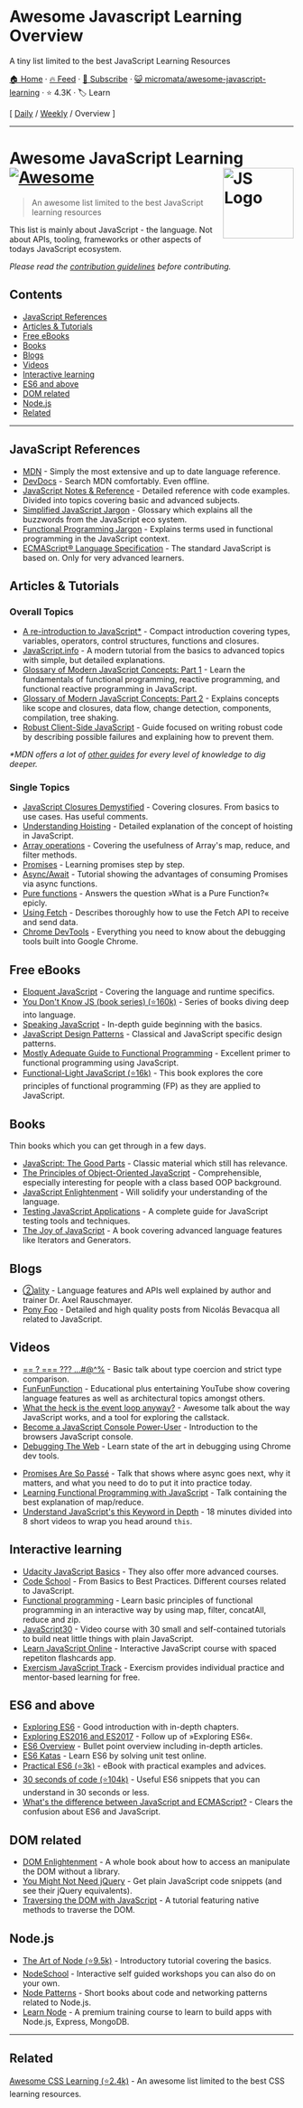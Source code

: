 # Awesome Javascript Learning Overview

A tiny list limited to the best JavaScript Learning Resources

[🏠 Home](/README.md) · [🔥 Feed](https://www.trackawesomelist.com/micromata/awesome-javascript-learning/rss.xml) · [📮 Subscribe](https://trackawesomelist.us17.list-manage.com/subscribe?u=d2f0117aa829c83a63ec63c2f&id=36a103854c) · [😺 micromata/awesome-javascript-learning](https://github.com/micromata/awesome-javascript-learning) · ⭐ 4.3K · 🏷️ Learn

[ [Daily](/content/micromata/awesome-javascript-learning/README.md) / [Weekly](/content/micromata/awesome-javascript-learning/week/README.md) / Overview ]

---

# Awesome JavaScript Learning [![Awesome](https://awesome.re/badge.svg)](https://awesome.re) <img src="https://cdn.rawgit.com/voodootikigod/logo.js/master/js.svg" width="125" align="right" alt="JS Logo">

> An awesome list limited to the best JavaScript learning resources

This list is mainly about JavaScript - the language. Not about APIs, tooling, frameworks or other aspects of todays JavaScript ecosystem.

*Please read the [contribution guidelines](https://github.com/micromata/awesome-javascript-learning/blob/master/readme.md/.github/contributing.md) before contributing.*

## Contents

*   [JavaScript References](#javascript-references)
*   [Articles & Tutorials](#articles--tutorials)
*   [Free eBooks](#free-ebooks)
*   [Books](#books)
*   [Blogs](#blogs)
*   [Videos](#videos)
*   [Interactive learning](#interactive-learning)
*   [ES6 and above](#es6-and-above)
*   [DOM related](#dom-related)
*   [Node.js](#nodejs)
*   [Related](#related)

***

## JavaScript References

*   [MDN](https://developer.mozilla.org/docs/Web/JavaScript/Reference) - Simply the most extensive and up to date language reference.
*   [DevDocs](http://devdocs.io/javascript) - Search MDN comfortably. Even offline.
*   [JavaScript Notes & Reference](https://wesbos.com/javascript) - Detailed reference with code examples. Divided into topics covering basic and advanced subjects.
*   [Simplified JavaScript Jargon](http://jargon.js.org) - Glossary which explains all the buzzwords from the JavaScript eco system.
*   [Functional Programming Jargon](https://functional.works-hub.com/blog/Functional-Programming-Jargon) - Explains terms used in functional programming in the JavaScript context.
*   [ECMAScript® Language Specification](http://ecma-international.org/publications/standards/Ecma-262.htm) - The standard JavaScript is based on. Only for very advanced learners.

## Articles & Tutorials

### Overall Topics

*   [A re-introduction to JavaScript\*](https://developer.mozilla.org/en-US/docs/Web/JavaScript/A_re-introduction_to_JavaScript) - Compact introduction covering types, variables, operators, control structures, functions and closures.
*   [JavaScript.info](http://javascript.info) - A modern tutorial from the basics to advanced topics with simple, but detailed explanations.
*   [Glossary of Modern JavaScript Concepts: Part 1](https://auth0.com/blog/glossary-of-modern-javascript-concepts/) - Learn the fundamentals of functional programming, reactive programming, and functional reactive programming in JavaScript.
*   [Glossary of Modern JavaScript Concepts: Part 2](https://auth0.com/blog/glossary-of-modern-javascript-concepts-part-2/) -  Explains concepts like scope and closures, data flow, change detection, components, compilation, tree shaking.
*   [Robust Client-Side JavaScript](https://molily.de/robust-javascript/) - Guide focused on writing robust code by describing possible failures and explaining how to prevent them.

*\*MDN offers a lot of [other guides](https://developer.mozilla.org/en-US/docs/Web/JavaScript/Guide) for every level of knowledge to dig deeper.*

### Single Topics

*   [JavaScript Closures Demystified](https://www.sitepoint.com/javascript-closures-demystified/) - Covering closures. From basics to use cases. Has useful comments.
*   [Understanding Hoisting](https://scotch.io/tutorials/understanding-hoisting-in-javascript) - Detailed explanation of the concept of hoisting in JavaScript.
*   [Array operations](https://danmartensen.svbtle.com/javascripts-map-reduce-and-filter) - Covering the usefulness of Array's map, reduce, and filter methods.
*   [Promises](http://www.sohamkamani.com/blog/2016/08/28/incremenal-tutorial-to-promises/) - Learning promises step by step.
*   [Async/Await](https://hackernoon.com/6-reasons-why-javascripts-async-await-blows-promises-away-tutorial-c7ec10518dd9) - Tutorial showing the advantages of consuming Promises via async functions.
*   [Pure functions](https://medium.com/javascript-scene/master-the-javascript-interview-what-is-a-pure-function-d1c076bec976) - Answers the question »What is a Pure Function?« epicly.
*   [Using Fetch](https://developer.mozilla.org/en-US/docs/Web/API/Fetch_API/Using_Fetch) - Describes thoroughly how to use the Fetch API to receive and send data.
*   [Chrome DevTools](https://developers.google.com/web/tools/chrome-devtools/) - Everything you need to know about the debugging tools built into Google Chrome.

## Free eBooks

*   [Eloquent JavaScript](http://eloquentjavascript.net) - Covering the language and runtime specifics.
*   [You Don't Know JS (book series) (⭐160k)](https://github.com/getify/You-Dont-Know-JS) - Series of books diving deep into language.
*   [Speaking JavaScript](http://speakingjs.com) - In-depth guide beginning with the basics.
*   [JavaScript Design Patterns](http://addyosmani.com/resources/essentialjsdesignpatterns/book/) - Classical and JavaScript specific design patterns.
*   [Mostly Adequate Guide to Functional Programming](https://mostly-adequate.gitbooks.io/mostly-adequate-guide/) - Excellent primer to functional programming using JavaScript.
*   [Functional-Light JavaScript (⭐16k)](https://github.com/getify/Functional-Light-JS) - This book explores the core principles of functional programming (FP) as they are applied to JavaScript.

## Books

Thin books which you can get through in a few days.

*   [JavaScript: The Good Parts](http://shop.oreilly.com/product/9780596517748.do) - Classic material which still has relevance.
*   [The Principles of Object-Oriented JavaScript](https://www.nostarch.com/oojs) - Comprehensible, especially interesting for people with a class based OOP background.
*   [JavaScript Enlightenment](http://shop.oreilly.com/product/0636920027713.do) - Will solidify your understanding of the language.
*   [Testing JavaScript Applications](https://www.manning.com/books/testing-javascript-applications) - A complete guide for JavaScript testing tools and techniques.
*   [The Joy of JavaScript](https://www.manning.com/books/the-joy-of-javascript) - A book covering advanced language features like Iterators and Generators.

## Blogs

*   [②ality](http://www.2ality.com) - Language features and APIs well explained by author and trainer Dr. Axel Rauschmayer.
*   [Pony Foo](https://ponyfoo.com) - Detailed and high quality posts from Nicolás Bevacqua all related to JavaScript.

## Videos

<!--lint ignore no-repeat-punctuation-->

*   [== ? === ??? ...#@^%](https://www.youtube.com/watch?v=qGyqzN0bjhc) - Basic talk about type coercion and strict type comparison.
*   [FunFunFunction](https://www.youtube.com/channel/UCO1cgjhGzsSYb1rsB4bFe4Q) - Educational plus entertaining YouTube show covering language features as well as architectural topics amongst others.
*   [What the heck is the event loop anyway?](http://latentflip.com/loupe/?code=JC5vbignYnV0dG9uJywgJ2NsaWNrJywgZnVuY3Rpb24gb25DbGljaygpIHsKICAgIHNldFRpbWVvdXQoZnVuY3Rpb24gdGltZXIoKSB7CiAgICAgICAgY29uc29sZS5sb2coJ1lvdSBjbGlja2VkIHRoZSBidXR0b24hJyk7ICAgIAogICAgfSwgMjAwMCk7Cn0pOwoKY29uc29sZS5sb2coIkhpISIpOwoKc2V0VGltZW91dChmdW5jdGlvbiB0aW1lb3V0KCkgewogICAgY29uc29sZS5sb2coIkNsaWNrIHRoZSBidXR0b24hIik7Cn0sIDUwMDApOwoKY29uc29sZS5sb2coIldlbGNvbWUgdG8gbG91cGUuIik7!!!PGJ1dHRvbj5DbGljayBtZSE8L2J1dHRvbj4%3D) - Awesome talk about the way JavaScript works, and a tool for exploring the callstack.
*   [Become a JavaScript Console Power-User](https://www.youtube.com/watch?v=4mf_yNLlgic) - Introduction to the browsers JavaScript console.
*   [Debugging The Web](https://www.youtube.com/watch?v=HF1luRD4Qmk) - Learn state of the art in debugging using Chrome dev tools.

<!--lint ignore no-dead-urls-->

*   [Promises Are So Passé](https://vimeo.com/181328943) - Talk that shows where async goes next, why it matters, and what you need to do to put it into practice today.
*   [Learning Functional Programming with JavaScript](https://www.youtube.com/watch?v=e-5obm1G_FY) - Talk containing the best explanation of map/reduce.
*   [Understand JavaScript's this Keyword in Depth](https://egghead.io/courses/understand-javascript-s-this-keyword-in-depth) - 18 minutes divided into 8 short videos to wrap you head around `this`.

## Interactive learning

*   [Udacity JavaScript Basics](https://www.udacity.com/course/javascript-basics--ud804) - They also offer more advanced courses.
*   [Code School](https://www.codeschool.com/learn/javascript) - From Basics to Best Practices. Different courses related to JavaScript.
*   [Functional programming](http://reactivex.io/learnrx/) - Learn basic principles of functional programming in an interactive way by using map, filter, concatAll, reduce and zip.
*   [JavaScript30](https://javascript30.com) - Video course with 30 small and self-contained tutorials to build neat little things with plain JavaScript.
*   [Learn JavaScript Online](https://learnjavascript.online) - Interactive JavaScript course with spaced repetiton flashcards app.
*   [Exercism JavaScript Track](https://exercism.io/tracks/javascript) - Exercism provides individual practice and mentor-based learning for free.

## ES6 and above

*   [Exploring ES6](http://exploringjs.com/es6.html) - Good introduction with in-depth chapters.
*   [Exploring ES2016 and ES2017](http://exploringjs.com/es2016-es2017.html) - Follow up of »Exploring ES6«.
*   [ES6 Overview](https://ponyfoo.com/articles/es6) - Bullet point overview including in-depth articles.
*   [ES6 Katas](http://es6katas.org) - Learn ES6 by solving unit test online.
*   [Practical ES6 (⭐3k)](https://github.com/mjavascript/practical-es6) - eBook with practical examples and advices.
*   [30 seconds of code (⭐104k)](https://github.com/Chalarangelo/30-seconds-of-code) - Useful ES6 snippets that you can understand in 30 seconds or less.
*   [What's the difference between JavaScript and ECMAScript?](https://www.freecodecamp.org/news/whats-the-difference-between-javascript-and-ecmascript-cba48c73a2b5/) - Clears the confusion about ES6 and JavaScript.

## DOM related

*   [DOM Enlightenment](http://domenlightenment.com) - A whole book about how to access an manipulate the DOM without a library.
*   [You Might Not Need jQuery](http://youmightnotneedjquery.com) - Get plain JavaScript code snippets (and see their jQuery equivalents).
*   [Traversing the DOM with JavaScript](https://zellwk.com/blog/dom-traversals/) - A tutorial featuring native methods to traverse the DOM.

## Node.js

*   [The Art of Node (⭐9.5k)](https://github.com/maxogden/art-of-node#readme) - Introductory tutorial covering the basics.
*   [NodeSchool](https://nodeschool.io) - Interactive self guided workshops you can also do on your own.
*   [Node Patterns](http://nodepatternsbooks.com) - Short books about code and networking patterns related to Node.js.
*   [Learn Node](https://learnnode.com) - A premium training course to learn to build apps with Node.js, Express, MongoDB.

***

## Related

[Awesome CSS Learning (⭐2.4k)](https://github.com/micromata/awesome-css-learning) - An awesome list limited to the best CSS learning resources.

